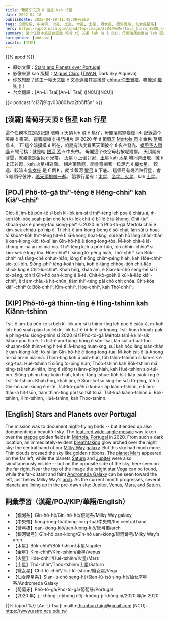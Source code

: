 ```yaml
---
title: 葡萄牙天頂 ê 恆星 kah 行星
date: 2022-04-18
publishdate: 2022-04-18T11:45:00+0800
tags: [銀河系, 中央帶, 火星, 土星, 木星, 土星, 織女星, 銀河彎弓, 仙女座星系]
hero: https://apod.nasa.gov/apod/fap/image/2204/MwMertola_Claro_1080_ann.jpg
summary: 這个任務本底是欲記錄 暗時 tī 天頂 leh 飛 ê 鳥仔，毋閣落尾煞變做 leh 記錄這个美麗 ê 夜空。
categories: [podcast]
vocals: [阿錕]
---
```


{{% apod %}}

- 原始文章：[Stars and Planets over Portugal](https://apod.nasa.gov/apod/ap220418.html)
- 影像來源 kah 版權：[Miguel Claro](https://www.miguelclaro.com/wp/biography/) ([TWAN](https://www.twanight.org/), Dark Sky Alqueva)
- 你敢知影？逐工一幅天文圖 ê 文章連結其實攏會 [chhōa 你去冒險](https://www.youtube.com/watch?v=Ok_qDnM7SiU)，嘛攏足 [趣味 ê](https://i.pinimg.com/564x/c3/f5/06/c3f50601ff95bf39d0fdeff1db42aae1.jpg)！
- 台文翻譯：[An-Li Tsai][An-Li Tsai] ([NCU][NCU])

{{< podcast "cl37j91gv008601wo2fo5ff5n" >}}

## [漢羅] 葡萄牙天頂 ê 恆星 kah 行星
這个任務本底是欲記錄 暗時 tī 天頂 leh 飛 ê 鳥仔，毋閣落尾煞變做 leh 記錄這个美麗 ê 夜空。
[這張闊幅 ê 拼鬥相片][featured wide-angle mosaic] 是 2020 年 tī [葡萄牙][Portugal] [Mértola 市][Mértola] ê 金色 [草埔][steppe] 翕 ê。
Tī 這个暗摸摸 ê 所在，咱隨有法度看著天頂彼个 tī 夜空發光、[媠甲予人讚嘆][breathtaking] ê 彎弓橋：就是咱 [銀河][Milky Way] [系][galaxy] ê 中央帶。
毋閣這个夜空毋若按呢爾爾。
天頂閣有薄雲，就親像是金色 ê 光帶。
[火星][planet Mars] tī 上倒爿遐，[土星][Saturn 1] kah [木星][Jupiter 1] 嘛同齊出現，攏 tī 上正爿遐，kah 火星相對面。
相片頂懸遐，閣會當揣著一粒足光 ê [織女星][star Vega]。
較遠、較暗 ê [仙女座][Andromeda Galaxy t] 是 tī 倒爿，就 tī 銀河 [彎弓][arch t] ê 下底。
這個月有幾若粒行星，會 tī 暗頭仔彼陣，[踮天頂排做一逝][planets are lining up]。
這寡行星有：[木星][Jupiter 2]、[金星、火星][Venus, Mars t]、kah [土星][Saturn 2]。


## [POJ] Phô-tô-gâ thiⁿ-téng ê Hêng-chhiⁿ kah Kiâⁿ-chhiⁿ
Chit-ê jīm-bū pún-tē sī beh kì-lo̍k àm-sî tī thiⁿ-téng leh poe ê chiáu-á, m̄-koh lo̍h-bóe soah piàn chò leh kì-lo̍k chit-ê bí-lē ê iā-khong.
Chit-tiuⁿ khoah-pak ê pheng-tàu siòng-phìⁿ sī 2020 nî tī Phô-tô-gâ Mértola chhī ê kim-sek chháu-po͘ hip ê.
Tī chit-ê àm-bong-bong ê só͘-chāi, lán sûi ū-hoat-tō͘ khòaⁿ-tio̍h thiⁿ-téng hit-ê tī iā-khong hoat-kng, súi kah hō͘ lâng chàn-thàn ê oan-kiong-kiô: tō-sī lán Gîn-hô-hē ê tiong-iong-tòa.
M̄-koh chit-ê iā-khong m̄-nā án-ni niā-niā.
Thiⁿ-téng koh ū po̍h-hûn, to̍h chhin-chhiūⁿ sī kim-sek ê kng-tòa.
Hóe-chhiⁿ tī siōng tò-pêng hiah, Thó͘-chhiⁿ kah Bo̍k-chhiⁿ mā tâng-chê chhut-hiān, lóng tī siōng chiàⁿ-pêng hiah, kah Hóe-chhiⁿ sio-tùi-bīn.
Siòng-phìⁿ téng-koân hiah, koh ē-tàng chhōe-tio̍h chi̍t-lia̍p chiok kng ê Chit-lú-chhiⁿ.
Khah hn̄g, khah àm, ê Sian-lú-chō seng-hē sī tī tò-pêng, to̍h tī Gîn-hô oan-kiong ê ē-té.
Chit-kò-goe̍h ū kúi-ā-lia̍p kiâⁿ-chhiⁿ, ē tī àm-thâu-á hit-chūn, tiàm thiⁿ-téng pâi chò chi̍t chōa.
Chit-kóa kiâⁿ-chhiⁿ ū: Bo̍k-chhiⁿ, Kim-chhiⁿ, Hóe-chhiⁿ, kah Thó͘-chhiⁿ.

## [KIP] Phô-tô-gâ thinn-tíng ê Hîng-tshinn kah Kiânn-tshinn
Tsit-ê jīm-bū pún-tē sī beh kì-lo̍k àm-sî tī thinn-tíng leh pue ê tsiáu-á, m̄-koh lo̍h-bué suah piàn tsò leh kì-lo̍k tsit-ê bí-lē ê iā-khong.
Tsit-tiunn khuah-pak ê phing-tàu siòng-phìnn sī 2020 nî tī Phô-tô-gâ Mértola tshī ê kim-sik tsháu-poo hip ê.
Tī tsit-ê àm-bong-bong ê sóo-tsāi, lán suî ū-huat-tōo khuànn-tio̍h thinn-tíng hit-ê tī iā-khong huat-kng, suí kah hōo lâng tsàn-thàn ê uan-kiong-kiô: tō-sī lán Gîn-hô-hē ê tiong-iong-tuà.
M̄-koh tsit-ê iā-khong m̄-nā án-ni niā-niā.
Thinn-tíng koh ū po̍h-hûn, to̍h tshin-tshiūnn sī kim-sik ê kng-tuà.
Hué-tshinn tī siōng tò-pîng hiah, Thóo-tshinn kah Bo̍k-tshinn mā tâng-tsê tshut-hiān, lóng tī siōng tsiànn-pîng hiah, kah Hué-tshinn sio-tuì-bīn.
Siòng-phìnn tíng-kuân hiah, koh ē-tàng tshuē-tio̍h tsi̍t-lia̍p tsiok kng ê Tsit-lú-tshinn.
Khah hn̄g, khah àm, ê Sian-lú-tsō sing-hē sī tī tò-pîng, to̍h tī Gîn-hô uan-kiong ê ē-té.
Tsit-kò-gue̍h ū kuí-ā-lia̍p kiânn-tshinn, ē tī àm-thâu-á hit-tsūn, tiàm thinn-tíng pâi tsò tsi̍t tsuā.
Tsit-kuá kiânn-tshinn ū: Bo̍k-tshinn, Kim-tshinn, Hué-tshinn, kah Thóo-tshinn.

## [English] Stars and Planets over Portugal
The mission was to document night-flying birds -- but it ended up also documenting a beautiful sky.
The [featured wide-angle mosaic][featured wide-angle mosaic] was taken over the [steppe][steppe] golden fields in [Mértola][Mértola], [Portugal][Portugal] in 2020.
From such a dark location, an immediately-evident [breathtaking][breathtaking] glow arched over the night sky: the central band of our [Milky Way][Milky Way] [galaxy][galaxy].
But this sky had much more.
Thin clouds crossed the sky like golden ribbons.
The [planet Mars][planet Mars] appeared on the far left, while the planets [Saturn][Saturn 1] and [Jupiter][Jupiter 1] were also simultaneously visible -- but on the opposite side of the sky, here seen on the far right.
Near the top of the image the bright [star Vega][star Vega] can be found, while the far-distant and faint [Andromeda Galaxy][Andromeda Galaxy e] can be seen toward the left, just below Milky Way's [arch][arch e].
As the current month progresses, several [planets are lining up][planets are lining up] in the pre-dawn sky: [Jupiter][Jupiter 2], [Venus, Mars][Venus, Mars e], and [Saturn][Saturn 2].

## 詞彙學習（漢羅/POJ/KIP/華語/English）
- 【銀河系】Gîn-hô-hē/Gîn-hô-hē/銀河系/Milky Way galaxy
- 【中央帶】tiong-iong-tòa/tiong-iong-tuà/中央帶/the central band
- 【彎弓橋】oan-kiong-kiô/uan-kiong-kiô/彎弓橋/arch
- 【銀河彎弓】Gîn-hô oan-kiong/Gîn-hô uan-kiong/銀河彎弓/Milky Way's arch
- 【木星】Bo̍k-chhiⁿ/Bo̍k-tshinn/木星/Jupiter
- 【金星】Kim-chhiⁿ/Kim-tshinn/金星/Venus
- 【火星】Hóe-chhiⁿ/Hué-tshinn/火星/Mars
- 【土星】Thó͘-chhiⁿ/Thóo-tshinn/土星/Saturn
- 【織女星】Chit-lú-chhiⁿ/Tsit-lú-tshinn/織女星/Vega
- 【仙女座星系】Sian-lú-chō seng-hē/Sian-lú-tsō sing-hē/仙女座星系/Andromeda Galaxy
- 【葡萄牙】Phô-tô-gâ/Phô-tô-gâ/葡萄牙/Portugal
- 【2020 年】jī-khòng-jī-khòng nî/jī-khòng-jī-khòng nî/2020 年/in 2020


{{% /apod %}}
[An-Li Tsai]: mailto:thianbun.taigi@gmail.com
[NCU]: https://www.astro.ncu.edu.tw

[copyright]: https://apod.nasa.gov/apod/fap/lib/about_apod.html#srapply

[featured wide-angle mosaic]:https://www.miguelclaro.com/wp/portfolio/galactic-arm-and-greenish-air-glow-above-steppe-golden-fields-of-mertola-all-sky-and-vr-360o-scene/
[steppe]:https://en.wikipedia.org/wiki/Steppe
[Mértola]:https://www.youtube.com/watch?v=Ok_qDnM7SiU
[Portugal]:https://en.wikipedia.org/wiki/Portugal
[breathtaking]:https://i.pinimg.com/564x/c3/f5/06/c3f50601ff95bf39d0fdeff1db42aae1.jpg
[Milky Way]:http://www.atlasoftheuniverse.com/galaxy.html
[galaxy]:https://spaceplace.nasa.gov/galaxy/en/
[planet Mars]:https://mars.nasa.gov/
[Saturn 1]:https://apod.nasa.gov/apod/ap200419.html
[Jupiter 1]:https://solarsystem.nasa.gov/planets/jupiter/in-depth/
[star Vega]:https://en.wikipedia.org/wiki/Vega
[Andromeda Galaxy e]:https://apod.nasa.gov/apod/ap220119.html
[Andromeda Galaxy t]:https://apod.tw/daily/20220119/
[arch e]:https://apod.nasa.gov/apod/ap210113.html
[arch t]:https://apod.tw/daily/20210113/
[planets are lining up]:https://earthsky.org/astronomy-essentials/visible-planets-tonight-mars-jupiter-venus-saturn-mercury/
[Jupiter 2]:https://apod.nasa.gov/apod/ap170523.html
[Venus, Mars e]:https://apod.nasa.gov/apod/ap220329.html
[Venus, Mars t]:https://apod.tw/daily/20220329/
[Saturn 2]:https://solarsystem.nasa.gov/planets/saturn/overview/
